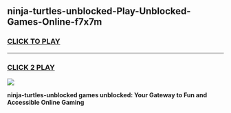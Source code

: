 
## ninja-turtles-unblocked-Play-Unblocked-Games-Online-f7x7m
<h3>
<a href="https://premium76.site?title=ninja-turtles-unblocked&ref=25A">CLICK TO PLAY</a></h3>
<hr>

<h3>
<a href="https://premium76.site?title=ninja-turtles-unblocked&ref=25A">CLICK 2 PLAY</a>
  
</h3>

<a href="https://premium76.site?title=ninja-turtles-unblocked&ref=25A"><img src="https://clearcache.store/games.png"></a>


**ninja-turtles-unblocked games unblocked: Your Gateway to Fun and Accessible Online Gaming**
